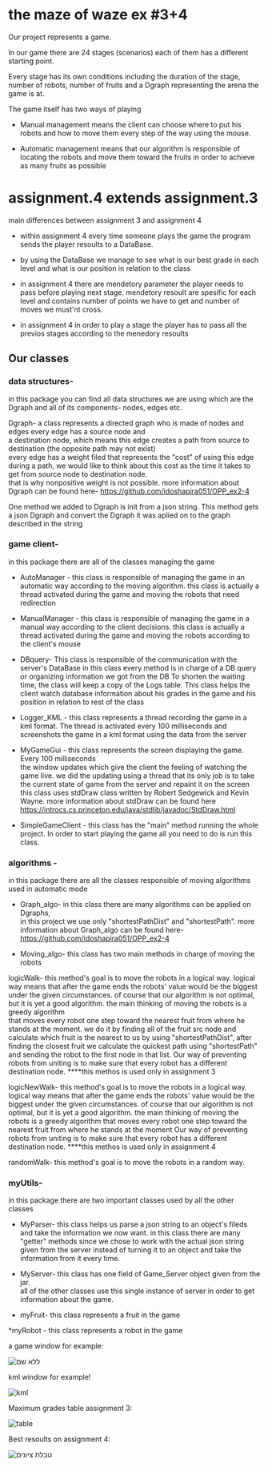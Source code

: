 # the maze of waze ex #3+4 
  
Our project represents a game. 
  
In our game there are 24 stages (scenarios) each of them has a different starting point. 
  
Every stage has its own conditions including the duration of the stage, number of robots, number of fruits and a Dgraph representing the arena the game is at. 
  
The game itself has two ways of playing 
  
* Manual management means the client can choose where to put his robots and how to move them every step of the way using the mouse. 
  
* Automatic management means that our algorithm is responsible of locating the robots and 
move them toward the fruits in order to achieve as many fruits as possible 
  
# assignment.4 extends assignment.3

main differences between assignment 3 and assignment 4 

* within assignment 4 every time someone plays the game the program sends the player resoults to a DataBase.

* by using the DataBase we manage to see what is our best grade in each level and what is our position in relation to the class

* in assignment 4 there are mendetory parameter the player needs to pass before playing next stage.
mendetory resoult are spesific for each level and contains number of points we have to get and number of moves we must'nt cross.

* in assignment 4 in order to play a stage the player has to pass all the previos stages according to the menedory resoults


## Our classes 
  
 ### data structures-  
in this package you can find all data structures we are using which are the Dgraph and all of its components- nodes, edges etc. 
  
Dgraph- a class represents a directed graph who is made of nodes and edges every edge has a source node and  
a destination node, which means this edge creates a path from source to destination (the opposite path may not exist)  
every edge has a weight filed that represents the "cost" of using this edge during a path, 
we would like to think about this cost as the time it takes to get from source node to destination node.  
that is why nonpositive weight is not possible. 
more information about Dgraph can be found here- https://github.com/idoshapira051/OPP_ex2-4 

One method we added to Dgraph is init from a json string. This method gets a json Dgraph and convert the Dgraph it was aplied on to the graph described in the string
  
  ### game client- 
in this package there are all of the classes managing the game 
  
* AutoManager - this class is responsible of managing the game in an automatic way according to the moving algorithm. this class is actually a thread activated during the game and moving the robots that need redirection 
  
* ManualManager - this class is responsible of managing the game in a manual way according to the client decisions. this class is actually a thread activated during the game and moving the robots according to the client's mouse 
  
* DBquery- This class is responsible of the communication with the server's DataBase in this class every method is in charge of a DB query or organizing information we got from the DB To shorten the waiting time, the class will keep a copy of the Logs table.
This class helps the client watch database information about his grades in the game and his position in relation to rest of the class
 
* Logger_KML - this class represents a thread recording the game in a kml format. The thread is activated every 100 milliseconds 
and screenshots the game in a kml format using the data from the server  
  
* MyGameGui - this class represents the screen displaying the game. Every 100 milliseconds  
the window updates which give the client the feeling of watching the game live. 
we did the updating using a thread that its only job is to take the current state of game from the server and repaint it on the screen 
this class uses stdDraw class written by Robert Sedgewick and Kevin Wayne. more information about stdDraw can be found here https://introcs.cs.princeton.edu/java/stdlib/javadoc/StdDraw.html 
  
* SimpleGameClient - this class has the "main" method running the whole project. In order to start playing the game all you need to do is run this class. 
  
###  algorithms - 
in this package there are all the classes responsible of moving algorithms used in automatic mode 
  
* Graph_algo- in this class there are many algorithms can be applied on Dgraphs,  
in this project we use only "shortestPathDist" and "shortestPath". more information about Graph_algo can be found here- https://github.com/idoshapira051/OPP_ex2-4 
  
* Moving_algo- this class has two main methods in charge of moving the robots 
  
logicWalk- this method's goal is to move the robots in a logical way. 
logical way means that after the game ends the robots' value would be the biggest under the given circumstances. 
of course that our algorithm is not optimal, but it is yet a good algorithm. 
the main thinking of moving the robots is a greedy algorithm  
that moves every robot one step toward the nearest fruit from where he stands at the moment. 
we do it by finding all of the fruit src node and calculate which fruit is the nearest to us 
by using "shortestPathDist", after finding the closest fruit we calculate the quickest path 
using "shortestPath" and sending the robot to the first node in that list. 
Our way of preventing robots from uniting is to make sure that every robot has a different destination node. 
 ****this methos is used only in assignment 3

logicNewWalk- this method's goal is to move the robots in a logical way. logical way means that after the game ends the robots' value would be the biggest under the given circumstances. of course that our algorithm is not optimal, but it is yet a good algorithm. the main thinking of moving the robots is a greedy algorithm  that moves every robot one step toward the nearest fruit from where he stands at the moment Our way of preventing robots from uniting is to make sure that every robot has a different destination node.
  ****this methos is used only in assignment 4
  
randomWalk- this method's goal is to move the robots in a random way. 
     
### myUtils- 
in this package there are two important classes used by all the other classes 
  
* MyParser- this class helps us parse a json string to an object's fileds and take the information we now want. 
in this class there are many "getter" methods since we chose to work with the actual json string given from the server instead of turning it to an object and take the information from it every time. 
  
* MyServer- this class has one field of Game_Server object given from the jar.  
all of the other classes use this single instance of server in order to get information about the game. 
   
* myFruit-  this class represents a fruit in the game

*myRobot - this class represents a robot in the game

a game window for example:

![ללא שם](https://user-images.githubusercontent.com/57194044/72616158-f9355900-393e-11ea-89b7-5995426a5860.jpg)

 
 kml window for example!

![kml](https://user-images.githubusercontent.com/57194044/72685501-828d8c80-3af3-11ea-8ee9-ce62e1eb0c47.jpg)

Maximum grades table assignment 3:

![table](https://user-images.githubusercontent.com/57194044/72685503-86211380-3af3-11ea-98e9-1ee1ffa3e5c6.jpg)

Best resoults on assignment 4:

![טבלת ציונים](https://user-images.githubusercontent.com/57194044/72902915-f2d72080-3d34-11ea-9883-93893ca334fc.jpg)
